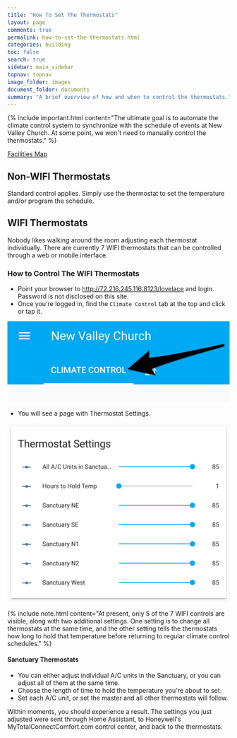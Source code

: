 ```yaml
---
title: "How To Set The Thermostats"
layout: page
comments: true
permalink: how-to-set-the-thermostats.html
categories: building
toc: false
search: true
sidebar: main_sidebar
topnav: topnav
image_folder: images
document_folder: documents
summary: "A brief overview of how and when to control the thermostats."
---
```


{% include important.html content="The ultimate goal is to automate the climate control system to synchronize with the schedule of events at New Valley Church.  At some point, we won't need to manually control the thermostats." %}

[Facilities Map](thermostats.html)

## Non-WIFI Thermostats

Standard control applies.  Simply use the thermostat to set the temperature and/or program the schedule.

## WIFI Thermostats

Nobody likes walking around the room adjusting each thermostat individually.  There are currently 7 WIFI thermostats that can be controlled through a web or mobile interface.

### How to Control The WIFI Thermostats

- Point your browser to http://72.216.245.116:8123/lovelace and login.  Password is not disclosed on this site.
- Once you're logged in, find the `Climate Control` tab at the top and click or tap it.

![](images/climate-control-1.jpg)

- You will see a page with Thermostat Settings.

![](images/thermostat-settings-1.jpg)

{% include note.html content="At present, only 5 of the 7 WIFI controls are visible, along with two additional settings.  One setting is to change all thermostats at the same time, and the other setting tells the thermostats how long to hold that temperature before returning to regular climate control schedules." %}

#### Sanctuary Thermostats

- You can either adjust individual A/C units in the Sanctuary, or you can adjust all of them at the same time.
- Choose the length of time to hold the temperature you're about to set.
- Set each A/C unit, or set the master and all other thermostats will follow.

Within moments, you should experience a result.  The settings you just adjusted were sent through Home Assistant, to Honeywell's MyTotalConnectComfort.com control center, and back to the thermostats.

